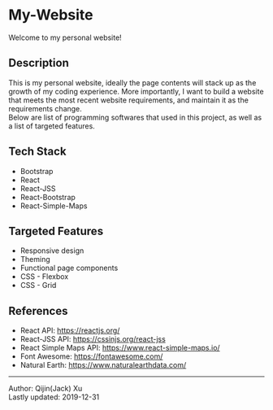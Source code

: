 # My-Website
Welcome to my personal website!

## Description
This is my personal website, ideally the page contents will stack up as the growth of my coding experience. More importantly, I want to build a website that meets the most recent website requirements, and maintain it as the requirements change.\
Below are list of programming softwares that used in this project, as well as a list of targeted features.

## Tech Stack
- Bootstrap
- React
- React-JSS
- React-Bootstrap
- React-Simple-Maps

## Targeted Features
- Responsive design
- Theming
- Functional page components
- CSS - Flexbox
- CSS - Grid

## References
- React API: https://reactjs.org/
- React-JSS API: https://cssinjs.org/react-jss
- React Simple Maps API: https://www.react-simple-maps.io/
- Font Awesome: https://fontawesome.com/
- Natural Earth: https://www.naturalearthdata.com/

---
Author: Qijin(Jack) Xu\
Lastly updated: 2019-12-31